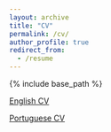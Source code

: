 ```yaml
---
layout: archive
title: "CV"
permalink: /cv/
author_profile: true
redirect_from:
  - /resume
---
```


{% include base_path %}

[English CV]("https:PedroTL.github.io/blob/master/files/Resume.pdf")

[Portuguese CV]("PedroTL.github.io/blob/master/files/Curr%C3%ADculo.pdf")
